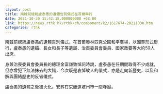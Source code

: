 ```yaml
---
layout: post
title: 南韓前總統盧泰愚的遺體告別儀式在首爾舉行
date: 2021-10-30 15:42:18.000000000 +08:00
link: https://news.rthk.hk/rthk/ch/component/k2/1617674-20211030.htm
categories: rthk
---
```


南韓前總統盧泰愚的遺體告別儀式，在首爾奧林匹克公園和平廣場，以國葬形式舉行，盧泰愚的遺孀、長女和長子等遺屬、治喪委員會委員、國家政要等大約50人出席。

身兼治喪委員會委員長的總理金富謙致悼詞時說，盧泰愚在任期間取得不少成就，但亦曾犯下無法抹去的大錯，今次既是哀悼故人的儀式，亦是走向新歷史，以及和解與團結歷史的反省儀式。

盧泰愚的遺體之後被火化，安葬在京畿道坡州市一間寺廟。
